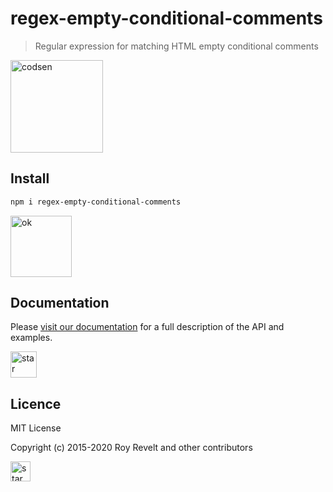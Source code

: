 # regex-empty-conditional-comments

> Regular expression for matching HTML empty conditional comments

<img src="https://codsen.com/images/png-codsen-1.png" width="148" alt="codsen" align="center">

## Install

```bash
npm i regex-empty-conditional-comments
```

<img src="https://codsen.com/images/png-codsen-ok.png" width="98" alt="ok" align="center">

## Documentation

Please [visit our documentation](https://codsen.com/os/regex-empty-conditional-comments/) for a full description of the API and examples.

<img src="https://codsen.com/images/png-codsen-star.png" width="42" alt="star" align="center">

## Licence

MIT License

Copyright (c) 2015-2020 Roy Revelt and other contributors

<img src="https://codsen.com/images/png-codsen-star-small.png" width="32" alt="star" align="center">
